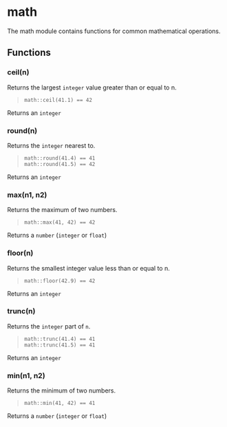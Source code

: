 
# math

 The math module contains functions for common mathematical operations.
## Functions

### ceil(n)

Returns the largest `integer` value greater than or equal to n.

> ```tremor
> math::ceil(41.1) == 42
> ```

Returns an `integer`

### round(n)

Returns the `integer` nearest to.

> ```tremor
> math::round(41.4) == 41
> math::round(41.5) == 42
> ```

Returns an `integer`

### max(n1, n2)

Returns the maximum of two numbers.

> ```tremor
> math::max(41, 42) == 42
> ```

Returns a `number` (`integer` or `float`)

### floor(n)

Returns the smallest integer value less than or equal to n.

> ```tremor
> math::floor(42.9) == 42
> ```

Returns an `integer`

### trunc(n)

Returns the `integer` part of `n`.

> ```tremor
> math::trunc(41.4) == 41
> math::trunc(41.5) == 41
> ```

Returns an `integer`

### min(n1, n2)

Returns the minimum of two numbers.

> ```tremor
> math::min(41, 42) == 41
> ```

Returns a `number` (`integer` or `float`)
